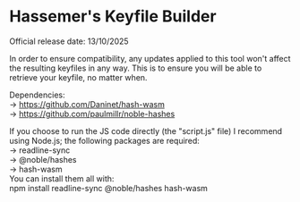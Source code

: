 # Hassemer's Keyfile Builder

Official release date: 13/10/2025

In order to ensure compatibility, any updates applied to this tool won't affect the resulting keyfiles in any way. This is to ensure you will be able to retrieve your keyfile, no matter when.

Dependencies:<br>
→ https://github.com/Daninet/hash-wasm<br>
→ https://github.com/paulmillr/noble-hashes<br>

If you choose to run the JS code directly (the "script.js" file) I recommend using Node.js; the following packages are required:<br>
→ readline-sync<br>
→ @noble/hashes<br>
→ hash-wasm<br>
You can install them all with:<br>
npm install readline-sync @noble/hashes hash-wasm<br>
